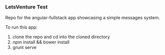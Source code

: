 ### LetsVenture Test ###
Repo for the angular-fullstack app showcasing a simple messages system.

To run this app:
1. clone the repo and cd into the cloned directory
2. npm install && bower install
3. grunt serve


